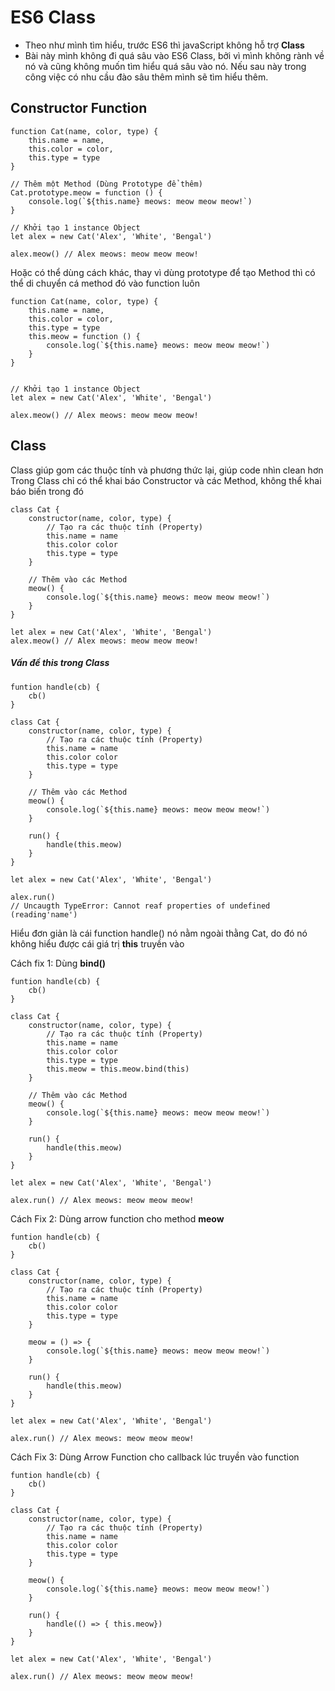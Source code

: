 # ES6 Class
- Theo như mình tìm hiểu, trước ES6 thì javaScript không hỗ trợ **Class**
- Bài này mình không đi quá sâu vào ES6 Class, bởi vì mình không rành về nó và cũng không muốn tìm hiểu quá sâu vào nó. Nếu sau này trong công việc có nhu cầu đào sâu thêm mình sẽ tìm hiểu thêm.

## Constructor Function
    function Cat(name, color, type) {
        this.name = name,
        this.color = color,
        this.type = type
    }

    // Thêm một Method (Dùng Prototype để thêm)
    Cat.prototype.meow = function () {
        console.log(`${this.name} meows: meow meow meow!`)
    }

    // Khởi tạo 1 instance Object
    let alex = new Cat('Alex', 'White', 'Bengal')

    alex.meow() // Alex meows: meow meow meow!

Hoặc có thể dùng cách khác, thay vì dùng prototype để tạo Method thì có thể di chuyển cá method đó vào function luôn

    function Cat(name, color, type) {
        this.name = name,
        this.color = color,
        this.type = type
        this.meow = function () {
            console.log(`${this.name} meows: meow meow meow!`)
        }
    }


    // Khởi tạo 1 instance Object
    let alex = new Cat('Alex', 'White', 'Bengal')

    alex.meow() // Alex meows: meow meow meow!

## Class
Class giúp gom các thuộc tính và phương thức lại, giúp code nhìn clean hơn
Trong Class chỉ có thể khai báo Constructor và các Method, không thể khai báo biến trong đó

    class Cat {
        constructor(name, color, type) {
            // Tạo ra các thuộc tính (Property)
            this.name = name
            this.color color
            this.type = type
        }

        // Thêm vào các Method
        meow() {
            console.log(`${this.name} meows: meow meow meow!`)
        }
    }
    
    let alex = new Cat('Alex', 'White', 'Bengal')
    alex.meow() // Alex meows: meow meow meow!

##### Vấn đề this trong Class
    funtion handle(cb) {
        cb()
    }

    class Cat {
        constructor(name, color, type) {
            // Tạo ra các thuộc tính (Property)
            this.name = name
            this.color color
            this.type = type
        }

        // Thêm vào các Method
        meow() {
            console.log(`${this.name} meows: meow meow meow!`)
        }

        run() {
            handle(this.meow)
        }
    }
    
    let alex = new Cat('Alex', 'White', 'Bengal')

    alex.run() 
    // Uncaugth TypeError: Cannot reaf properties of undefined (reading'name')

Hiểu đơn giản là cái function handle() nó nằm ngoài thằng Cat, do đó nó không hiểu được cái giá trị **this** truyền vào

Cách fix 1: Dùng **bind()**

    funtion handle(cb) {
        cb()
    }

    class Cat {
        constructor(name, color, type) {
            // Tạo ra các thuộc tính (Property)
            this.name = name
            this.color color
            this.type = type
            this.meow = this.meow.bind(this)
        }

        // Thêm vào các Method
        meow() {
            console.log(`${this.name} meows: meow meow meow!`)
        }

        run() {
            handle(this.meow)
        }
    }
    
    let alex = new Cat('Alex', 'White', 'Bengal')

    alex.run() // Alex meows: meow meow meow!

Cách Fix 2: Dùng arrow function cho method **meow**

    funtion handle(cb) {
        cb()
    }

    class Cat {
        constructor(name, color, type) {
            // Tạo ra các thuộc tính (Property)
            this.name = name
            this.color color
            this.type = type
        }

        meow = () => {
            console.log(`${this.name} meows: meow meow meow!`)
        }

        run() {
            handle(this.meow)
        }
    }
    
    let alex = new Cat('Alex', 'White', 'Bengal')

    alex.run() // Alex meows: meow meow meow!

Cách Fix 3: Dùng Arrow Function cho callback lúc truyền vào function

    funtion handle(cb) {
        cb()
    }

    class Cat {
        constructor(name, color, type) {
            // Tạo ra các thuộc tính (Property)
            this.name = name
            this.color color
            this.type = type
        }

        meow() {
            console.log(`${this.name} meows: meow meow meow!`)
        }

        run() {
            handle(() => { this.meow})
        }
    }
    
    let alex = new Cat('Alex', 'White', 'Bengal')

    alex.run() // Alex meows: meow meow meow!